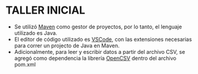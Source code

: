 # TALLER INICIAL

- Se utilizó [Maven](https://maven.apache.org/) como gestor de proyectos, por lo tanto, el lenguaje utilizado es Java.
- El editor de código utilizado es [VSCode](https://code.visualstudio.com/), con las extensiones necesarias para correr un projecto de Java en Maven.
- Adicionalmente, para leer y escribir datos a partir del archivo CSV, se agregó como dependencia la librería [OpenCSV](https://opencsv.sourceforge.net/) dentro del archivo pom.xml
